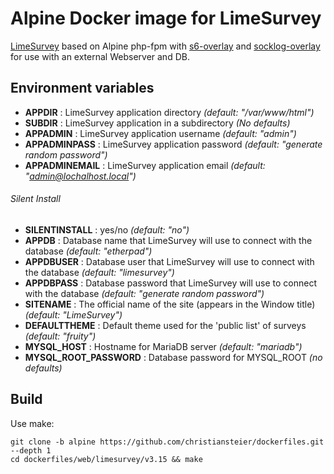# Alpine Docker image for LimeSurvey

[LimeSurvey](https://www.limesurvey.org) based on Alpine php-fpm with [s6-overlay](https://github.com/just-containers/s6-overlay) and [socklog-overlay](https://github.com/just-containers/socklog-overlay) for use with an external Webserver and DB.

## Environment variables

- **APPDIR** : LimeSurvey application directory *(default: "/var/www/html")*
- **SUBDIR** : LimeSurvey application in a subdirectory *(No defaults)*
- **APPADMIN** : LimeSurvey application username *(default: "admin")*
- **APPADMINPASS** : LimeSurvey application password *(default: "generate random password")*
- **APPADMINEMAIL** : LimeSurvey application email *(default: "admin@lochalhost.local")*

###### Silent Install ######
- **SILENTINSTALL** : yes/no *(default: "no")*
- **APPDB** : Database name that LimeSurvey will use to connect with the database *(default: "etherpad")*
- **APPDBUSER** : Database user that LimeSurvey will use to connect with the database *(default: "limesurvey")*
- **APPDBPASS** : Database password that LimeSurvey will use to connect with the database *(default: "generate random password")*
- **SITENAME** : The official name of the site (appears in the Window title) *(default: "LimeSurvey")*
- **DEFAULTTHEME** : Default theme used for the 'public list' of surveys *(default: "fruity")*
- **MYSQL_HOST** : Hostname for MariaDB server *(default: "mariadb")*
- **MYSQL_ROOT_PASSWORD** : Database password for MYSQL_ROOT *(no defaults)*

## Build

Use make:

```
git clone -b alpine https://github.com/christiansteier/dockerfiles.git --depth 1
cd dockerfiles/web/limesurvey/v3.15 && make 
